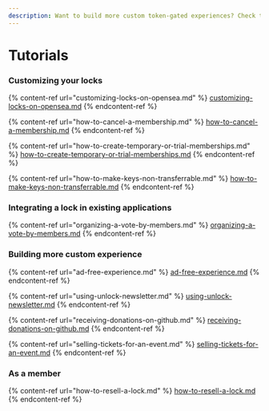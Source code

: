 ```yaml
---
description: Want to build more custom token-gated experiences? Check these tutorials!
---
```


# Tutorials

### Customizing your locks

{% content-ref url="customizing-locks-on-opensea.md" %}
[customizing-locks-on-opensea.md](customizing-locks-on-opensea.md)
{% endcontent-ref %}

{% content-ref url="how-to-cancel-a-membership.md" %}
[how-to-cancel-a-membership.md](how-to-cancel-a-membership.md)
{% endcontent-ref %}

{% content-ref url="how-to-create-temporary-or-trial-memberships.md" %}
[how-to-create-temporary-or-trial-memberships.md](how-to-create-temporary-or-trial-memberships.md)
{% endcontent-ref %}

{% content-ref url="how-to-make-keys-non-transferrable.md" %}
[how-to-make-keys-non-transferrable.md](how-to-make-keys-non-transferrable.md)
{% endcontent-ref %}

### Integrating a lock in existing applications

{% content-ref url="organizing-a-vote-by-members.md" %}
[organizing-a-vote-by-members.md](organizing-a-vote-by-members.md)
{% endcontent-ref %}

### Building more custom experience

{% content-ref url="ad-free-experience.md" %}
[ad-free-experience.md](ad-free-experience.md)
{% endcontent-ref %}

{% content-ref url="using-unlock-newsletter.md" %}
[using-unlock-newsletter.md](using-unlock-newsletter.md)
{% endcontent-ref %}

{% content-ref url="receiving-donations-on-github.md" %}
[receiving-donations-on-github.md](receiving-donations-on-github.md)
{% endcontent-ref %}

{% content-ref url="selling-tickets-for-an-event.md" %}
[selling-tickets-for-an-event.md](selling-tickets-for-an-event.md)
{% endcontent-ref %}

### As a member

{% content-ref url="how-to-resell-a-lock.md" %}
[how-to-resell-a-lock.md](how-to-resell-a-lock.md)
{% endcontent-ref %}
